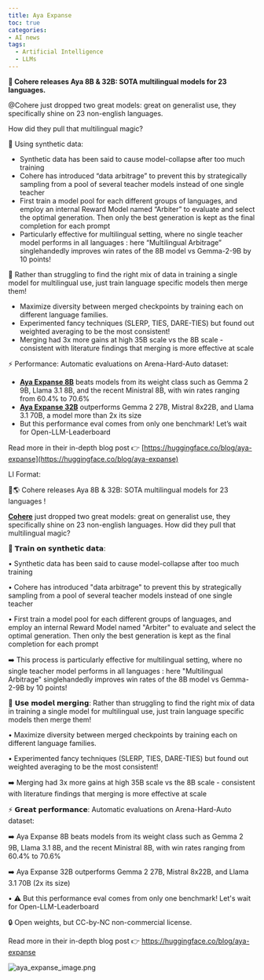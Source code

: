 ```yaml
---
title: Aya Expanse
toc: true
categories: 
- AI news
tags:
  - Artificial Intelligence
  - LLMs
---
```



**🌟 Cohere releases Aya 8B & 32B: SOTA multilingual models for 23 languages.**

@Cohere just dropped two great models: great on generalist use, they specifically shine on 23 non-english languages.

How did they pull that multilingual magic?

🔄 Using synthetic data:

- Synthetic data has been said to cause model-collapse after too much training
- Cohere has introduced “data arbitrage” to prevent this by strategically sampling from a pool of several teacher models instead of one single teacher
- First train a model pool for each different groups of languages, and employ an internal Reward Model named “Arbiter” to evaluate and select the optimal generation. Then only the best generation is kept as the final completion for each prompt
- Particularly effective for multilingual setting, where no single teacher model performs in all languages : here “Multilingual Arbitrage” singlehandedly improves win rates of the 8B model vs Gemma-2-9B by 10 points!

🧩 Rather than struggling to find the right mix of data in training a single model for multilingual use, just train language specific models then merge them!

- Maximize diversity between merged checkpoints by training each on different language families.
- Experimented fancy techniques (SLERP, TIES, DARE-TIES) but found out weighted averaging to be the most consistent!
- Merging had 3x more gains at high 35B scale vs the 8B scale - consistent with literature findings that merging is more effective at scale

⚡️ Performance: Automatic evaluations on Arena-Hard-Auto dataset:

- [**Aya Expanse 8B**](https://huggingface.co/CohereForAI/aya-expanse-8b) beats models from its weight class such as Gemma 2 9B, Llama 3.1 8B, and the recent Ministral 8B, with win rates ranging from 60.4% to 70.6%
- [**Aya Expanse 32B**](https://huggingface.co/CohereForAI/aya-expanse-32b) outperforms Gemma 2 27B, Mistral 8x22B, and Llama 3.1 70B, a model more than 2x its size
- But this performance eval comes from only one benchmark! Let’s wait for Open-LLM-Leaderboard

Read more in their in-depth blog post 👉 [https://huggingface.co/blog/aya-expanse](https://huggingface.co/blog/aya-expanse)

LI Format:

🌟🌎 Cohere releases Aya 8B & 32B: SOTA multilingual models for 23 languages !

[**Cohere**](https://www.linkedin.com/feed/#) just dropped two great models: great on generalist use, they specifically shine on 23 non-english languages. How did they pull that multilingual magic?

🔄 𝗧𝗿𝗮𝗶𝗻 𝗼𝗻 𝘀𝘆𝗻𝘁𝗵𝗲𝘁𝗶𝗰 𝗱𝗮𝘁𝗮:

• Synthetic data has been said to cause model-collapse after too much training

• Cohere has introduced "data arbitrage" to prevent this by strategically sampling from a pool of several teacher models instead of one single teacher

• First train a model pool for each different groups of languages, and employ an internal Reward Model named "Arbiter" to evaluate and select the optimal generation. Then only the best generation is kept as the final completion for each prompt

➡️ This process is particularly effective for multilingual setting, where no single teacher model performs in all languages : here "Multilingual Arbitrage" singlehandedly improves win rates of the 8B model vs Gemma-2-9B by 10 points!

🧩 𝗨𝘀𝗲 𝗺𝗼𝗱𝗲𝗹 𝗺𝗲𝗿𝗴𝗶𝗻𝗴: Rather than struggling to find the right mix of data in training a single model for multilingual use, just train language specific models then merge them!

• Maximize diversity between merged checkpoints by training each on different language families.

• Experimented fancy techniques (SLERP, TIES, DARE-TIES) but found out weighted averaging to be the most consistent!

➡️ Merging had 3x more gains at high 35B scale vs the 8B scale - consistent with literature findings that merging is more effective at scale

⚡️ 𝗚𝗿𝗲𝗮𝘁 𝗽𝗲𝗿𝗳𝗼𝗿𝗺𝗮𝗻𝗰𝗲: Automatic evaluations on Arena-Hard-Auto dataset:

➡️ Aya Expanse 8B beats models from its weight class such as Gemma 2 9B, Llama 3.1 8B, and the recent Ministral 8B, with win rates ranging from 60.4% to 70.6%

➡️ Aya Expanse 32B outperforms Gemma 2 27B, Mistral 8x22B, and Llama 3.1 70B (2x its size)

• ⚠️ But this performance eval comes from only one benchmark! Let's wait for Open-LLM-Leaderboard

🔒 Open weights, but CC-by-NC non-commercial license.

Read more in their in-depth blog post 👉 https://huggingface.co/blog/aya-expanse

![aya\_expanse\_image.png](aya_expanse_image.png)